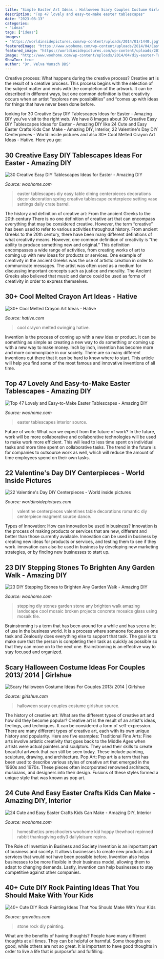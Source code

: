 ```yaml
---
title: "Simple Easter Art Ideas : Halloween Scary Couples Costume Girlshue Source"
description: "Top 47 lovely and easy-to-make easter tablescapes"
date: "2023-08-13"
categories:
- "ideas"
tags: ["ideas"]
images:
- "https://worldinsidepictures.com/wp-content/uploads/2014/01/1440.jpg"
featuredImage: "https://www.woohome.com/wp-content/uploads/2014/04/Easter-Crafts-for-Kids-7.jpg"
featured_image: "https://worldinsidepictures.com/wp-content/uploads/2014/01/1440.jpg"
image: "http://www.woohome.com/wp-content/uploads/2014/04/diy-easter-Tablescapes-13.jpg"
ShowToc: true
author: "Dr. Velva Wunsch DDS"
---
```



Creative process: What happens during the creative process?
Creative art is the result of a creative process. This process begins with the selection of the subject matter and ends with the completion of the artwork. It can be described in different ways, but one common definition is that creativity occurs when an artist “explores new possibilities” and “comes up with ideas for things that have never been done before.

	

		
looking for 30 Creative Easy DIY Tablescapes Ideas for Easter - Amazing DIY you've visit to the right web. We have 8 Images about 30 Creative Easy DIY Tablescapes Ideas for Easter - Amazing DIY like 24 Cute and Easy Easter Crafts Kids Can Make - Amazing DIY, Interior, 22 Valentine&#039;s Day DIY Centerpieces - World inside pictures and also 30+ Cool Melted Crayon Art Ideas - Hative. Here you go:
		
    
## 30 Creative Easy DIY Tablescapes Ideas For Easter - Amazing DIY

<img loading=lazy src="http://www.woohome.com/wp-content/uploads/2014/04/diy-easter-Tablescapes-13.jpg" onerror="this.onerror=null;this.src='https://tse3.mm.bing.net/th?id=OIP.gSN3KHu17zDZt3wIdq0uhQHaLK&amp;pid=15.1';" alt="30 Creative Easy DIY Tablescapes Ideas for Easter - Amazing DIY">

_Source: woohome.com_

>easter tablescapes diy easy table dining centerpieces decorations decor decoration spring creative tablescape centerpiece setting vase settings daily crate barrel. 

	

The history and definition of creative art: From the ancient Greeks to the 20th century
There is no one definition of creative art that can encompass everything that may be considered creative. However, the term “creative” has been used to refer to various activities throughout history. From ancient Greeks to the 20th century, there have been many different definitions of what creativity means. However, one common definition of creativity is “the ability to produce something new and original.” This definition encompasses a wide range of activities, from creating works of art to coming up with new ideas for products or services.
One example of creativity in the ancient Greeks was the use of artistic creation in order to communicate messages. The artist was often used as a medium for discussing important concepts such as justice and morality. The Ancient Greeks also believed that music and dance could be used as forms of creativity in order to express themselves.

    
## 30+ Cool Melted Crayon Art Ideas - Hative

<img loading=lazy src="https://hative.com/wp-content/uploads/2014/04/melted-crayon-art/16-girl-swinging.jpg" onerror="this.onerror=null;this.src='https://tse3.mm.bing.net/th?id=OIP.mtToqc8gxJVeDjf_11pDoAHaJ4&amp;pid=15.1';" alt="30+ Cool Melted Crayon Art Ideas - Hative">

_Source: hative.com_

>cool crayon melted swinging hative. 

	

Invention is the process of coming up with a new idea or product. It can be something as simple as creating a new way to do something or coming up with a new way to make money. Inch by inch, invention has become more and more commonplace in our society. There are so many different inventions out there that it can be hard to know where to start. This article will help you find some of the most famous and innovative inventions of all time.

    
## Top 47 Lovely And Easy-to-Make Easter Tablescapes - Amazing DIY

<img loading=lazy src="https://www.woohome.com/wp-content/uploads/2016/02/tablescapes-for-easter-45.jpg" onerror="this.onerror=null;this.src='https://tse1.mm.bing.net/th?id=OIP.kHdBhbuTTL7PJe3klqTRrgHaLw&amp;pid=15.1';" alt="Top 47 Lovely and Easy-to-Make Easter Tablescapes - Amazing DIY">

_Source: woohome.com_

>easter tablescapes interior source. 

	

Future of work: What can we expect from the future of work?
In the future, work will be more collaborative and collaborative technologies will be used to make work more efficient. This will lead to less time spent on individual tasks and more time spent on collaborative tasks. The trend in the future is for companies to outsource work as well, which will reduce the amount of time employees spend on their own tasks.

    
## 22 Valentine&#039;s Day DIY Centerpieces - World Inside Pictures

<img loading=lazy src="https://worldinsidepictures.com/wp-content/uploads/2014/01/1440.jpg" onerror="this.onerror=null;this.src='https://tse3.mm.bing.net/th?id=OIP.TIEi7azUCvq1EKb1LYyp9wHaJ4&amp;pid=15.1';" alt="22 Valentine&#039;s Day DIY Centerpieces - World inside pictures">

_Source: worldinsidepictures.com_

>valentine centerpieces valentines table decorations romantic diy centerpiece magment source dance. 

	

Types of Innovation: How can innovation be used in business?
Innovation is the process of making products or services that are new, different and better than those currently available. Innovation can be used in business by creating new ideas for products or services, and testing them to see if they work. innovation can also be used in business by developing new marketing strategies, or by finding new businesses to start up.

    
## 23 DIY Stepping Stones To Brighten Any Garden Walk - Amazing DIY

<img loading=lazy src="http://www.woohome.com/wp-content/uploads/2014/04/Cool-DIY-Stepping-Stone-9.jpg" onerror="this.onerror=null;this.src='https://tse2.mm.bing.net/th?id=OIP.RkttfKGl8jUnCFJRd3tGEAHaKK&amp;pid=15.1';" alt="23 DIY Stepping Stones to Brighten Any Garden Walk - Amazing DIY">

_Source: woohome.com_

>stepping diy stones garden stone any brighten walk amazing landscape cool mosaic broken projects concrete mosaics glass using mosaik tile. 

	

Brainstroming is a term that has been around for a while and has seen a lot of use in the business world. It is a process where someone focuses on one task and Zealously does everything else to support that task. The goal is to make sure that the person is completing their task as quickly as possible so that they can move on to the next one. Brainstroming is an effective way to stay focused and organized.

    
## Scary Halloween Costume Ideas For Couples 2013/ 2014 | Girlshue

<img loading=lazy src="https://www.girlshue.com/wp-content/uploads/2016/07/unnamed-file-2469.jpg" onerror="this.onerror=null;this.src='https://tse3.mm.bing.net/th?id=OIP.TNVHGp0HVQ-ok4n5YbcskwHaLc&amp;pid=15.1';" alt="Scary Halloween Costume Ideas For Couples 2013/ 2014 | Girlshue">

_Source: girlshue.com_

>halloween scary couples costume girlshue source. 

	

The history of creative art: What are the different types of creative art and how did they become popular?
Creative art is the result of an artist's ideas, feelings, and techniques. It can be considered a form of self-expression. There are many different types of creative art, each with its own unique history and popularity. Here are five examples:
Traditional Fine Arts: Fine arts involve artistic creativity that goes back to the Middle Ages when artists were actual painters and sculptors. They used their skills to create beautiful artwork that can still be seen today. These include painting, sculpture, drawing, and architecture. Pop Art: Pop art is a term that has been used to describe various styles of creative art that emerged in the 1960s and 1970s. These pieces often incorporated renowned architects, musicians, and designers into their design. Fusions of these styles formed a unique style that was known as pop art.

    
## 24 Cute And Easy Easter Crafts Kids Can Make - Amazing DIY, Interior

<img loading=lazy src="https://www.woohome.com/wp-content/uploads/2014/04/Easter-Crafts-for-Kids-7.jpg" onerror="this.onerror=null;this.src='https://tse4.mm.bing.net/th?id=OIP.kRY8IV7Ds53ND63zSPrWmgHaJ6&amp;pid=15.1';" alt="24 Cute and Easy Easter Crafts Kids Can Make - Amazing DIY, Interior">

_Source: woohome.com_

>homesthetics preschoolers woohome kid hoppy thewhoot repinned rabbit thanksgiving ediy3 dailyleisure repins. 

	

The Role of Invention in Business and Society
Invention is an important part of business and society. It allows businesses to create new products and services that would not have been possible before. Invention also helps businesses to be more flexible in their business model, allowing them to adapt to changing demands. Lastly, invention can help businesses to stay competitive against other companies.

    
## 40+ Cute DIY Rock Painting Ideas That You Should Make With Your Kids

<img loading=lazy src="https://www.gravetics.com/wp-content/uploads/2017/08/Stone-Footprints.jpg" onerror="this.onerror=null;this.src='https://tse4.mm.bing.net/th?id=OIP.1Sw3mAXv24ZwE-67j1ulGAHaTF&amp;pid=15.1';" alt="40+ Cute DIY Rock Painting Ideas That You Should Make With Your Kids">

_Source: gravetics.com_

>stone rock diy painting. 

	

What are the benefits of having thoughts?
People have many different thoughts at all times. They can be helpful or harmful. Some thoughts are good, while others are not so great. It is important to have good thoughts in order to live a life that is purposeful and fulfilling.

